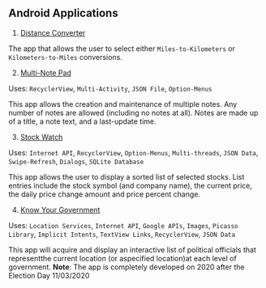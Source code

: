 ## Android Applications

1. [Distance Converter](https://github.com/Quananhle/OOP-JAVA-and-Android-App-Developer/tree/master/Android-App-Developer/App/DistanceConverter)

The app that allows the user to select either ```Miles-to-Kilometers``` or ```Kilometers-to-Miles``` conversions.
        
2. [Multi-Note Pad](https://github.com/Quananhle/OOP-JAVA-and-Android-App-Developer/tree/master/Android-App-Developer/App/MultiNotesApp)        

Uses: ```RecyclerView```, ```Multi-Activity```, ```JSON File```, ```Option-Menus```

This app allows the creation and maintenance of multiple notes. Any number of notes are allowed (including no notes at all). Notes are made up of a title, a note text, and a last-update time.

3. [Stock Watch](https://github.com/Quananhle/OOP-JAVA-and-Android-App-Development/tree/master/Android-App-Developer/App/StockWatch)   

Uses: ```Internet API```, ```RecyclerView```, ```Option-Menus```, ```Multi-threads```, ```JSON Data```, ```Swipe-Refresh```, ```Dialogs```, ```SQLite Database```

This app allows the user to display a sorted list of selected stocks. List entries include the stock symbol (and company name), the current price, the daily price change amount and price percent change.


4. [Know Your Government](https://github.com/Quananhle/OOP-and-Android-App-Development/tree/master/Android-App-Developer/App/knowyourgovernment)   

Uses: ```Location Services```, ```Internet API```, ```Google APIs```, ```Images```, ```Picasso Library```, ```Implicit Intents```, ```TextView Links```, ```RecyclerView```, ```JSON Data```

This app will acquire and display an interactive list of political officials that representthe current location (or aspecified location)at each level of government. 
__Note__: The app is completely developed on 2020 after the Election Day 11/03/2020
